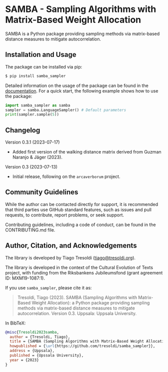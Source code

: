 # SAMBA - Sampling Algorithms with Matrix-Based Weight Allocation

SAMBA is a Python package providing sampling methods via matrix-based distance measures to mitigate autocorrelation.

## Installation and Usage

The package can be installed via pip:

```bash
$ pip install samba_sampler
```

Detailed information on the usage of the package can be found in the [documentation](https://samba.readthedocs.io/en/latest/).
For a quick start, the following example shows how to use the package:

```python
import samba_sampler as samba
sampler = samba.LanguageSampler() # Default parameters
print(sampler.sample(5))
```

## Changelog

Version 0.3.1 (2023-07-17)
  - Added first version of the walking distance matrix derived from Guzman Naranjo & Jäger (2023).

Version 0.3 (2023-07-13)
  - Initial release, following on the `arcaverborum` project.

## Community Guidelines

While the author can be contacted directly for support, it is recommended that third parties use GitHub standard features, such as issues and pull requests, to contribute, report problems, or seek support.

Contributing guidelines, including a code of conduct, can be found in the CONTRIBUTING.md file.

## Author, Citation, and Acknowledgements

The library is developed by Tiago Tresoldi (tiago@tresoldi.org).

The library is developed in the context of the Cultural Evolution of Texts project, with funding from the Riksbankens Jubileumsfond (grant agreement ID: MXM19-1087:1).

If you use `samba_sampler`, please cite it as:

> Tresoldi, Tiago (2023). SAMBA (Sampling Algorithms with Matrix-Based Weight Allocation): a Python package providing sampling methods via matrix-based distance measures to mitigate autocorrelation. Version 0.3. Uppsala: Uppsala University.

In BibTeX:

```bibtex
@misc{Tresoldi2023samba,
  author = {Tresoldi, Tiago},
  title = {SAMBA (Sampling Algorithms with Matrix-Based Weight Allocation): a Python package providing sampling methods via matrix-based distance measures to mitigate autocorrelation. Version 0.3.},
  howpublished = {\url{https://github.com/tresoldi/samba_sampler}},
  address = {Uppsala},
  published = {Upssala University},
  year = {2023}
}
```

